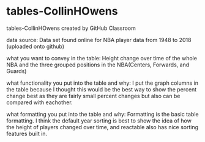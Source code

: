 # tables-CollinHOwens
tables-CollinHOwens created by GitHub Classroom


data source: Data set found online for NBA player data from 1948 to 2018 (uploaded onto github)

what you want to convey in the table: Height change over time of the whole NBA and the three grouped positions in the NBA(Centers, Forwards, and Guards)

what functionality you put into the table and why: I put the graph columns in the table because I thought this would be the best way to show
the percent change best as they are fairly small percent changes but also can be compared with eachother.

what formatting you put into the table and why: Formatting is the basic table formatting. I think the default year sorting is best to show the idea of how the
height of players changed over time, and reactable also has nice sorting features built in. 
